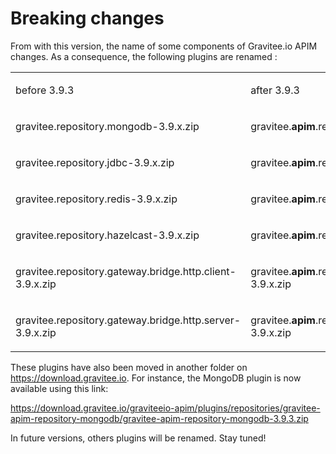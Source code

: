 # Breaking changes

From with this version, the name of some components of Gravitee.io APIM
changes. As a consequence, the following plugins are renamed :

<table>
<colgroup>
<col style="width: 50%" />
<col style="width: 50%" />
</colgroup>
<tbody>
<tr class="odd">
<td style="text-align: left;"><p>before 3.9.3</p></td>
<td style="text-align: left;"><p>after 3.9.3</p></td>
</tr>
<tr class="even">
<td
style="text-align: left;"><p>gravitee.repository.mongodb-3.9.x.zip</p></td>
<td
style="text-align: left;"><p>gravitee.<strong>apim</strong>.repository.mongodb-3.9.x.zip</p></td>
</tr>
<tr class="odd">
<td
style="text-align: left;"><p>gravitee.repository.jdbc-3.9.x.zip</p></td>
<td
style="text-align: left;"><p>gravitee.<strong>apim</strong>.repository.jdbc-3.9.x.zip</p></td>
</tr>
<tr class="even">
<td
style="text-align: left;"><p>gravitee.repository.redis-3.9.x.zip</p></td>
<td
style="text-align: left;"><p>gravitee.<strong>apim</strong>.repository.redis-3.9.x.zip</p></td>
</tr>
<tr class="odd">
<td
style="text-align: left;"><p>gravitee.repository.hazelcast-3.9.x.zip</p></td>
<td
style="text-align: left;"><p>gravitee.<strong>apim</strong>.repository.hazelcast-3.9.x.zip</p></td>
</tr>
<tr class="even">
<td
style="text-align: left;"><p>gravitee.repository.gateway.bridge.http.client-3.9.x.zip</p></td>
<td
style="text-align: left;"><p>gravitee.<strong>apim</strong>.repository.gateway.bridge.http.client-3.9.x.zip</p></td>
</tr>
<tr class="odd">
<td
style="text-align: left;"><p>gravitee.repository.gateway.bridge.http.server-3.9.x.zip</p></td>
<td
style="text-align: left;"><p>gravitee.<strong>apim</strong>.repository.gateway.bridge.http.server-3.9.x.zip</p></td>
</tr>
</tbody>
</table>

These plugins have also been moved in another folder on
<https://download.gravitee.io>. For instance, the MongoDB plugin is now
available using this link:

<https://download.gravitee.io/graviteeio-apim/plugins/repositories/gravitee-apim-repository-mongodb/gravitee-apim-repository-mongodb-3.9.3.zip>

In future versions, others plugins will be renamed. Stay tuned!
